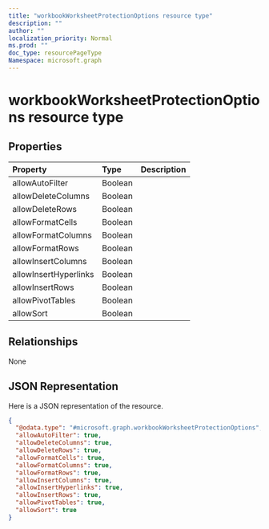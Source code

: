 ```yaml
---
title: "workbookWorksheetProtectionOptions resource type"
description: ""
author: ""
localization_priority: Normal
ms.prod: ""
doc_type: resourcePageType
Namespace: microsoft.graph
---
```



# workbookWorksheetProtectionOptions resource type



## Properties
|Property|Type|Description|
|:---|:---|:---|
|allowAutoFilter|Boolean||
|allowDeleteColumns|Boolean||
|allowDeleteRows|Boolean||
|allowFormatCells|Boolean||
|allowFormatColumns|Boolean||
|allowFormatRows|Boolean||
|allowInsertColumns|Boolean||
|allowInsertHyperlinks|Boolean||
|allowInsertRows|Boolean||
|allowPivotTables|Boolean||
|allowSort|Boolean||

## Relationships
None

## JSON Representation
Here is a JSON representation of the resource.
<!-- {
  "blockType": "resource",
  "@odata.type": "microsoft.graph.workbookWorksheetProtectionOptions"
}
-->
``` json
{
  "@odata.type": "#microsoft.graph.workbookWorksheetProtectionOptions",
  "allowAutoFilter": true,
  "allowDeleteColumns": true,
  "allowDeleteRows": true,
  "allowFormatCells": true,
  "allowFormatColumns": true,
  "allowFormatRows": true,
  "allowInsertColumns": true,
  "allowInsertHyperlinks": true,
  "allowInsertRows": true,
  "allowPivotTables": true,
  "allowSort": true
}
```

